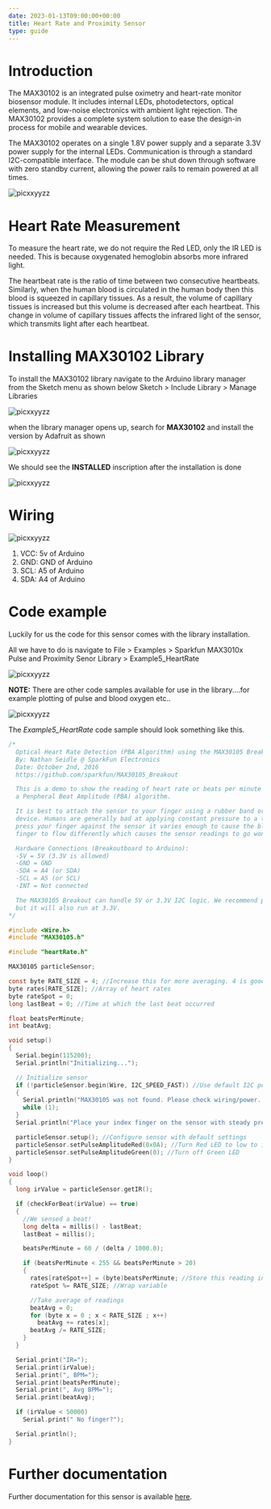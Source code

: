 ```yaml
---
date: 2023-01-13T09:00:00+00:00
title: Heart Rate and Proximity Sensor
type: guide
---
```


# Introduction

The MAX30102 is an integrated pulse oximetry and heart-rate monitor biosensor module. It includes internal LEDs, photodetectors, optical elements, and low-noise electronics with ambient light rejection. The MAX30102 provides a complete system solution to ease the design-in process for mobile and wearable devices.

The MAX30102 operates on a single 1.8V power supply and a separate 3.3V power supply for the internal LEDs. Communication is through a standard I2C-compatible interface. The module can be shut down through software with zero standby current, allowing the power rails to remain powered at all times.

![picxxyyzz](img/pic.jpg)

# Heart Rate Measurement

To measure the heart rate, we do not require the Red LED, only the IR LED is needed. This is because oxygenated hemoglobin absorbs more infrared light.

The heartbeat rate is the ratio of time between two consecutive heartbeats. Similarly, when the human blood is circulated in the human body then this blood is squeezed in capillary tissues. As a result, the volume of capillary tissues is increased but this volume is decreased after each heartbeat. This change in volume of capillary tissues affects the infrared light of the sensor, which transmits light after each heartbeat.

# Installing MAX30102 Library

To install the MAX30102 library navigate to the Arduino library manager from the Sketch menu as shown below
Sketch > Include Library > Manage Libraries

![picxxyyzz](img/pic2.png)

when the library manager opens up, search for **MAX30102** and install the version by Adafruit as shown

![picxxyyzz](img/pic3.png)

We should see the **INSTALLED** inscription after the installation is done

![picxxyyzz](img/pic4.png)

# Wiring

![picxxyyzz](img/pic1.jpg)

1. VCC:	5v of Arduino
2. GND:	GND of Arduino
3. SCL:	A5 of Arduino
4. SDA:	A4 of Arduino

# Code example

Luckily for us the code for this sensor comes with the library installation.

All we have to do is navigate to File > Examples > Sparkfun MAX3010x Pulse and Proximity Senor Library > Example5_HeartRate

![picxxyyzz](img/pic5.png)

**NOTE:** There are other code samples available for use in the library....for example plotting of pulse and blood oxygen etc..

![picxxyyzz](img/pic6.png)

The *Example5_HeartRate* code sample should look something like this.

```c
/*
  Optical Heart Rate Detection (PBA Algorithm) using the MAX30105 Breakout
  By: Nathan Seidle @ SparkFun Electronics
  Date: October 2nd, 2016
  https://github.com/sparkfun/MAX30105_Breakout

  This is a demo to show the reading of heart rate or beats per minute (BPM) using
  a Penpheral Beat Amplitude (PBA) algorithm.

  It is best to attach the sensor to your finger using a rubber band or other tightening
  device. Humans are generally bad at applying constant pressure to a thing. When you
  press your finger against the sensor it varies enough to cause the blood in your
  finger to flow differently which causes the sensor readings to go wonky.

  Hardware Connections (Breakoutboard to Arduino):
  -5V = 5V (3.3V is allowed)
  -GND = GND
  -SDA = A4 (or SDA)
  -SCL = A5 (or SCL)
  -INT = Not connected

  The MAX30105 Breakout can handle 5V or 3.3V I2C logic. We recommend powering the board with 5V
  but it will also run at 3.3V.
*/

#include <Wire.h>
#include "MAX30105.h"

#include "heartRate.h"

MAX30105 particleSensor;

const byte RATE_SIZE = 4; //Increase this for more averaging. 4 is good.
byte rates[RATE_SIZE]; //Array of heart rates
byte rateSpot = 0;
long lastBeat = 0; //Time at which the last beat occurred

float beatsPerMinute;
int beatAvg;

void setup()
{
  Serial.begin(115200);
  Serial.println("Initializing...");

  // Initialize sensor
  if (!particleSensor.begin(Wire, I2C_SPEED_FAST)) //Use default I2C port, 400kHz speed
  {
    Serial.println("MAX30105 was not found. Please check wiring/power. ");
    while (1);
  }
  Serial.println("Place your index finger on the sensor with steady pressure.");

  particleSensor.setup(); //Configure sensor with default settings
  particleSensor.setPulseAmplitudeRed(0x0A); //Turn Red LED to low to indicate sensor is running
  particleSensor.setPulseAmplitudeGreen(0); //Turn off Green LED
}

void loop()
{
  long irValue = particleSensor.getIR();

  if (checkForBeat(irValue) == true)
  {
    //We sensed a beat!
    long delta = millis() - lastBeat;
    lastBeat = millis();

    beatsPerMinute = 60 / (delta / 1000.0);

    if (beatsPerMinute < 255 && beatsPerMinute > 20)
    {
      rates[rateSpot++] = (byte)beatsPerMinute; //Store this reading in the array
      rateSpot %= RATE_SIZE; //Wrap variable

      //Take average of readings
      beatAvg = 0;
      for (byte x = 0 ; x < RATE_SIZE ; x++)
        beatAvg += rates[x];
      beatAvg /= RATE_SIZE;
    }
  }

  Serial.print("IR=");
  Serial.print(irValue);
  Serial.print(", BPM=");
  Serial.print(beatsPerMinute);
  Serial.print(", Avg BPM=");
  Serial.print(beatAvg);

  if (irValue < 50000)
    Serial.print(" No finger?");

  Serial.println();
}

```

# Further documentation

Further documentation for this sensor is available [here](https://microcontrollerslab.com/max30102-pulse-oximeter-heart-rate-sensor-arduino/).
